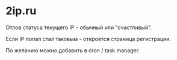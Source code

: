 # 2ip.ru

Отлов статуса текущего IP - обычный или "счастливый".

Если IP попал стал таковым - откроется страница регистрации.

По желанию можно добавить в cron / task manager.